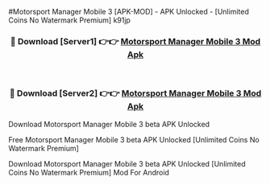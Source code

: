 #Motorsport Manager Mobile 3 [APK-MOD] - APK Unlocked - [Unlimited Coins No Watermark Premium] k91jp



<div align="center">

<h3>🔴 Download [Server1] 👉👉 <a href="https://momento.my/?title=Motorsport_Manager_Mobile_3">Motorsport Manager Mobile 3 Mod Apk</a></h3><br>

<h3>🔴 Download [Server2] 👉👉 <a href="https://momento.my/?title=Motorsport_Manager_Mobile_3">Motorsport Manager Mobile 3 Mod Apk</a></h3>
</div>



Download Motorsport Manager Mobile 3 beta APK Unlocked

Free Motorsport Manager Mobile 3 beta APK Unlocked [Unlimited Coins No Watermark Premium]

Download Motorsport Manager Mobile 3 beta APK Unlocked [Unlimited Coins No Watermark Premium] Mod For Android
